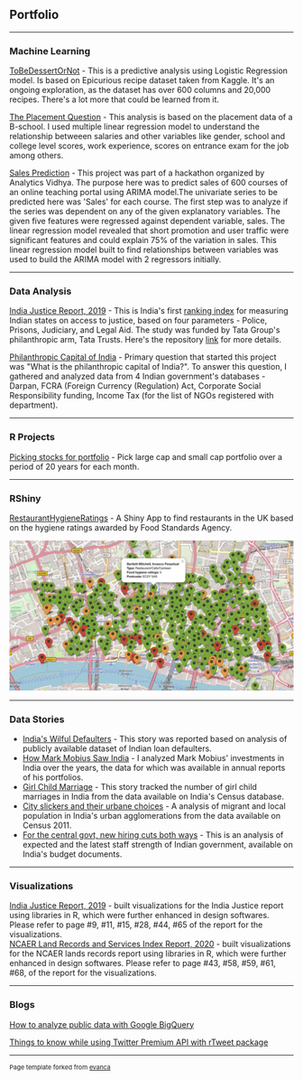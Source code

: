 ## Portfolio

---
### Machine Learning 

[ToBeDessertOrNot](https://github.com/shreya2105/TobBeDessertOrNot) - This is a predictive analysis using Logistic Regression model. Is based on Epicurious recipe dataset taken from Kaggle. It's an ongoing exploration, as the dataset has over 600 columns and 20,000 recipes. There's a lot more that could be learned from it.

[The Placement Question](https://github.com/shreya2105/PlacementQuestion) - This analysis is based on the placement data of a B-school. I used multiple linear regression model to understand the relationship betweeen salaries and other variables like gender, school and college level scores, work experience, scores on entrance exam for the job among others.

[Sales Prediction](https://github.com/shreya2105/sales_prediction) - This project was part of a hackathon organized by Analytics Vidhya. The purpose here was to predict sales of 600 courses of an online teaching portal using ARIMA model.The univariate series to be predicted here was 'Sales' for each course. The first step was to analyze if the series was dependent on any of the given explanatory variables. The given five features were regressed against dependent variable, sales. The linear regression model revealed that short promotion and user traffic were significant features and could explain 75% of the variation in sales. This linear regression model built to find relationships between variables was used to build the ARIMA model with 2 regressors initially. 

---
### Data Analysis

[India Justice Report, 2019](https://www.tatatrusts.org/upload/pdf/overall-report-single.pdf) - This is India's first [ranking index](https://www.tatatrusts.org/insights/survey-reports/India-justice-report-2019/index.html#visualization) for measuring Indian states on access to justice, based on four parameters - Police, Prisons, Judiciary, and Legal Aid. The study was funded by Tata Group's philanthropic arm, Tata Trusts. Here's the repository [link](https://github.com/shreya2105/Tata-Trusts-India-Justice-Report) for more details. 

[Philanthropic Capital of India](http://csip.ashoka.edu.in/estimating-philanthropic-capital-in-india-datasets/) - Primary question that started this project was "What is the philanthropic capital of India?". To answer this question, I gathered and analyzed data from 4 Indian government's databases - Darpan, FCRA (Foreign Currency (Regulation) Act, Corporate Social Responsibility funding, Income Tax (for the list of NGOs registered with department).   

---
### R Projects

[Picking stocks for portfolio](https://github.com/shreya2105/Monthly-stocks-portfolio) - Pick large cap and small cap portfolio over a period of 20 years for each month.

---
### RShiny
[RestaurantHygieneRatings](https://shreyaprojects.shinyapps.io/RestaurantRatings/) - A Shiny App to  find restaurants in the UK based on the hygiene ratings awarded by Food Standards Agency.

<img src="images/shiny.jpeg?raw=true"/> 

---
### Data Stories

- [India's Wilful Defaulters](https://www.livemint.com/Industry/QqgpHMrO62Cw1BvOAD7a9L/Where-you-can-find-Indias-wilful-defaulters.html) - This story was reported based on analysis of publicly available dataset of Indian loan defaulters.
- [How Mark Mobius Saw India](https://www.livemint.com/Companies/o0L1qDP8dKjaWFb5V0aieM/How-Mark-Mobius-saw-India-over-the-years.html) - I analyzed Mark Mobius' investments in India over the years, the data for which was available in annual reports of his portfolios.
- [Girl Child Marriage](https://www.livemint.com/Politics/B4wwK9cEayKf5OveihQWrO/Girl-child-marriage-Which-districts-fare-the-worst-in-India.html) - This story tracked the number of girl child marriages in India from the data available on India's Census database.
- [City slickers and their urbane choices](https://www.livemint.com/news/india/the-story-of-city-slickers-and-their-urbane-choices-1566502160896.html) - A analysis of migrant and local population in India's urban agglomerations from the data available on Census 2011.
- [For the central govt, new hiring cuts both ways](https://www.livemint.com/budget/news/for-the-central-govt-new-hiring-cuts-both-ways-1548878039852.html) - This is an analysis of expected and the latest staff strength of Indian government, available on India's budget documents.

---
### Visualizations

[India Justice Report, 2019](https://www.tatatrusts.org/upload/pdf/overall-report-single.pdf) - built visualizations for the India Justice report using libraries in R, which were further enhanced in design softwares. Please refer to page #9, #11, #15, #28, #44, #65 of the report for the visualizations.   
[NCAER Land Records and Services Index Report, 2020](http://www.ncaer.org/uploads/photo-gallery/files/1583383677N-LRSI%20Study%20Report%202020.pdf) - built visualizations for the NCAER lands records report using libraries in R, which were further enhanced in design softwares. Please refer to page #43, #58, #59, #61, #68, of the report for the visualizations.   

---
### Blogs

[How to analyze public data with Google BigQuery](https://towardsdatascience.com/a-short-guide-to-analyze-public-data-from-google-bigquery-667126efbe24)

[Things to know while using Twitter Premium API with rTweet package](https://medium.com/@shreya2105/my-experience-with-twitter-premium-full-archive-api-using-rtweet-f6309f789902)

---
<p style="font-size:11px">Page template forked from <a href="https://github.com/evanca/quick-portfolio">evanca</a></p>
<!-- Remove above link if you don't want to attibute -->
